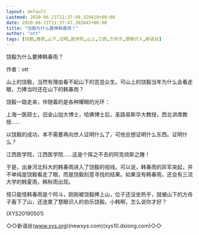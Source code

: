 ```yaml
---
layout: default
Lastmod: 2020-06-21T11:37:49.329410+00:00
date: 2020-06-21T11:37:47.302842+00:00
title: "饶毅为什么要捧韩春雨？"
author: "ott"
tags: [饶毅,春雨,山下,证明,医学院,山上,江西,方舟子,慧眼识人,新语丝]
---
```


饶毅为什么要捧韩春雨？

作者：ott

山上的饶毅，当然有理由看不起山下的芸芸众生。可山上的饶毅当年为什么会看走眼，力捧当时还在山下的韩春雨？

饶毅一路走来，伴随着的是各种耀眼的光环：

上海一医硕士，旧金山加大博士，哈佛博士后，圣路易斯华大教授，西北讲席教授……

以饶毅的成功，本不需要再向世人证明什么了，可他总想证明什么东西。证明什么？

江西医学院，江西医学院……这是个挥之不去的阿克琉斯之踵！

于是，出身河北科大的韩春雨进入了饶毅的视线。可以说，韩春雨的异军突起，并不单纯是饶毅看走了眼，而是饶毅刻意寻找的结果。如果没有韩春雨，还会有三流大学的韩夏雨，韩秋雨出现。

怪只能怪韩春雨是个阿斗，刚刚被饶毅捧上山，位子还没坐热乎，就被山下的方舟子轰下了山，还连累了慧眼识人的伯乐饶毅。小韩啊，怎么说你才好？

(XYS20190501)

◇◇新语丝(www.xys.org)(newxys.com)(xys10.dxiong.com)◇◇

